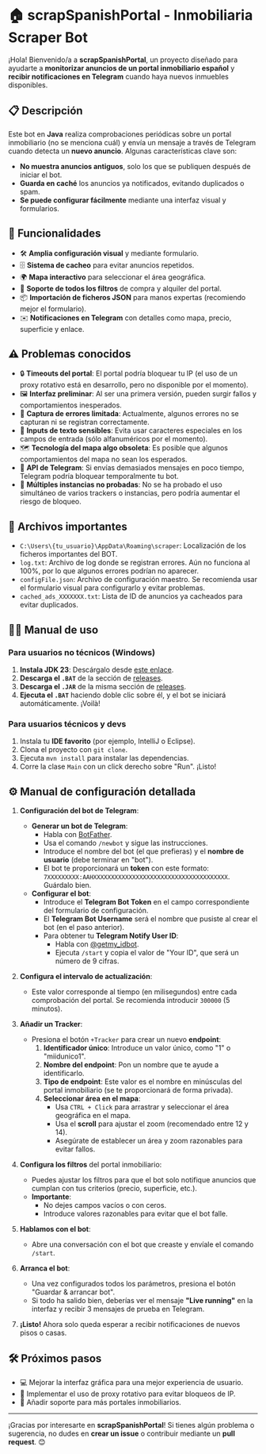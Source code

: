# 🏠 scrapSpanishPortal - Inmobiliaria Scraper Bot

¡Hola! Bienvenido/a a **scrapSpanishPortal**, un proyecto diseñado para ayudarte a **monitorizar anuncios de un portal inmobiliario español** y **recibir notificaciones en Telegram** cuando haya nuevos inmuebles disponibles.

## 📋 Descripción

Este bot en **Java** realiza comprobaciones periódicas sobre un portal inmobiliario (no se menciona cuál) y envía un mensaje a través de Telegram cuando detecta un **nuevo anuncio**. Algunas características clave son:

- **No muestra anuncios antiguos**, solo los que se publiquen después de iniciar el bot.
- **Guarda en caché** los anuncios ya notificados, evitando duplicados o spam.
- **Se puede configurar fácilmente** mediante una interfaz visual y formularios.

## 🎯 Funcionalidades

- 🛠️ **Amplia configuración visual** y mediante formulario.
- 🗄️ **Sistema de cacheo** para evitar anuncios repetidos.
- 🌍 **Mapa interactivo** para seleccionar el área geográfica.
- 🏡 **Soporte de todos los filtros** de compra y alquiler del portal.
- 📦 **Importación de ficheros JSON** para manos expertas (recomiendo mejor el formulario).
- ✉️ **Notificaciones en Telegram** con detalles como mapa, precio, superficie y enlace.

## ⚠️ Problemas conocidos

- 🔒 **Timeouts del portal**: El portal podría bloquear tu IP (el uso de un proxy rotativo está en desarrollo, pero no disponible por el momento).
- 🖼️ **Interfaz preliminar**: Al ser una primera versión, pueden surgir fallos y comportamientos inesperados.
- 🐛 **Captura de errores limitada**: Actualmente, algunos errores no se capturan ni se registran correctamente.
- 📝 **Inputs de texto sensibles**: Evita usar caracteres especiales en los campos de entrada (sólo alfanuméricos por el momento).
- 🗺️ **Tecnología del mapa algo obsoleta**: Es posible que algunos comportamientos del mapa no sean los esperados.
- 🔄 **API de Telegram**: Si envías demasiados mensajes en poco tiempo, Telegram podría bloquear temporalmente tu bot.
- 🚫 **Múltiples instancias no probadas**: No se ha probado el uso simultáneo de varios trackers o instancias, pero podría aumentar el riesgo de bloqueo.

## 📂 Archivos importantes
- `C:\Users\{tu_usuario}\AppData\Roaming\scraper`: Localización de los ficheros importantes del BOT.
- `log.txt`: Archivo de log donde se registran errores. Aún no funciona al 100%, por lo que algunos errores podrían no aparecer.
- `configFile.json`: Archivo de configuración maestro. Se recomienda usar el formulario visual para configurarlo y evitar problemas.
- `cached_ads_XXXXXXX.txt`: Lista de ID de anuncios ya cacheados para evitar duplicados.

## 🧑‍💻 Manual de uso

### **Para usuarios no técnicos (Windows)**

1. **Instala JDK 23**: Descárgalo desde [este enlace](https://www.oracle.com/es/java/technologies/downloads/#jdk23-windows).
2. **Descarga el `.BAT`** de la sección de [releases](https://github.com/programadol/scrapSpanishPortal/releases/tag/v1.0.0).
3. **Descarga el `.JAR`** de la misma sección de [releases](https://github.com/programadol/scrapSpanishPortal/releases/tag/v1.0.0).
4. **Ejecuta el `.BAT`** haciendo doble clic sobre él, y el bot se iniciará automáticamente. ¡Voilà! 

### **Para usuarios técnicos y devs**

1. Instala tu **IDE favorito** (por ejemplo, IntelliJ o Eclipse).
2. Clona el proyecto con `git clone`.
3. Ejecuta `mvn install` para instalar las dependencias.
4. Corre la clase `Main` con un click derecho sobre "Run". ¡Listo!

## ⚙️ Manual de configuración detallada

1. **Configuración del bot de Telegram**:
   - **Generar un bot de Telegram**:
     - Habla con [BotFather](https://t.me/BotFather).
     - Usa el comando `/newbot` y sigue las instrucciones.
     - Introduce el nombre del bot (el que prefieras) y el **nombre de usuario** (debe terminar en "bot").
     - El bot te proporcionará un **token** con este formato: `7XXXXXXXXX:AAHXXXXXXXXXXXXXXXXXXXXXXXXXXXXXXXXXXXXXX`. Guárdalo bien.
   - **Configurar el bot**:
     - Introduce el **Telegram Bot Token** en el campo correspondiente del formulario de configuración.
     - El **Telegram Bot Username** será el nombre que pusiste al crear el bot (en el paso anterior).
     - Para obtener tu **Telegram Notify User ID**:
       - Habla con [@getmy_idbot](https://t.me/getmy_idbot).
       - Ejecuta `/start` y copia el valor de "Your ID", que será un número de 9 cifras.

2. **Configura el intervalo de actualización**:
   - Este valor corresponde al tiempo (en milisegundos) entre cada comprobación del portal. Se recomienda introducir `300000` (5 minutos).

3. **Añadir un Tracker**:
   - Presiona el botón `+Tracker` para crear un nuevo **endpoint**:
     1. **Identificador único**: Introduce un valor único, como "1" o "miidunico1".
     2. **Nombre del endpoint**: Pon un nombre que te ayude a identificarlo.
     3. **Tipo de endpoint**: Este valor es el nombre en minúsculas del portal inmobiliario (se te proporcionará de forma privada).
     4. **Seleccionar área en el mapa**:
        - Usa `CTRL + Click` para arrastrar y seleccionar el área geográfica en el mapa.
        - Usa el **scroll** para ajustar el zoom (recomendado entre 12 y 14).
        - Asegúrate de establecer un área y zoom razonables para evitar fallos.

4. **Configura los filtros** del portal inmobiliario:
   - Puedes ajustar los filtros para que el bot solo notifique anuncios que cumplan con tus criterios (precio, superficie, etc.).
   - **Importante**:
     - No dejes campos vacíos o con ceros.
     - Introduce valores razonables para evitar que el bot falle.

5. **Hablamos con el bot**:
   - Abre una conversación con el bot que creaste y envíale el comando `/start`.

6. **Arranca el bot**:
   - Una vez configurados todos los parámetros, presiona el botón "Guardar & arrancar bot".
   - Si todo ha salido bien, deberías ver el mensaje **"Live running"** en la interfaz y recibir 3 mensajes de prueba en Telegram.

7. **¡Listo!** Ahora solo queda esperar a recibir notificaciones de nuevos pisos o casas.

## 🛠️ Próximos pasos

- 💻 Mejorar la interfaz gráfica para una mejor experiencia de usuario.
- 🔄 Implementar el uso de proxy rotativo para evitar bloqueos de IP.
- 📱 Añadir soporte para más portales inmobiliarios.

---

¡Gracias por interesarte en **scrapSpanishPortal**! Si tienes algún problema o sugerencia, no dudes en **crear un issue** o contribuir mediante un **pull request**. 😊
